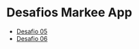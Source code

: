 # Desafios Markee App

- [Desafio 05](https://github.com/jhonigiacomolli/markee-app/pull/1)
- [Desafio 06](https://github.com/jhonigiacomolli/markee-app/pull/2)
